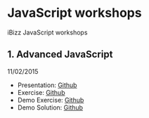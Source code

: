 # JavaScript workshops
iBizz JavaScript workshops

## 1. Advanced JavaScript
11/02/2015

- Presentation: [Github](http://g00glen00b.github.io/javascript-workshops/01-advanced-javascript/presentation)
- Exercise: [Github](http://g00glen00b.github.io/javascript-workshops/01-advanced-javascript/exercise.zip)
- Demo Exercise: [Github](http://g00glen00b.github.io/javascript-workshops/01-advanced-javascript/exercise)
- Demo Solution: [Github](http://g00glen00b.github.io/javascript-workshops/01-advanced-javascript/solution)
